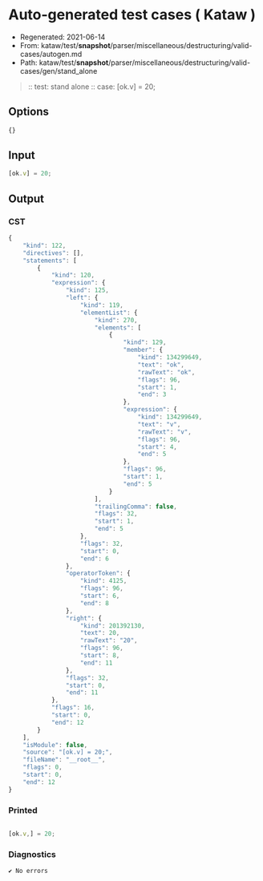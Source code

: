# Auto-generated test cases ( Kataw )
- Regenerated: 2021-06-14
- From: kataw/test/__snapshot__/parser/miscellaneous/destructuring/valid-cases/autogen.md
- Path: kataw/test/__snapshot__/parser/miscellaneous/destructuring/valid-cases/gen/stand_alone
> :: test: stand alone
> :: case: [ok.v] = 20;
## Options

`````js
{}
`````
## Input

`````js
[ok.v] = 20;
`````
## Output

### CST

```javascript
{
    "kind": 122,
    "directives": [],
    "statements": [
        {
            "kind": 120,
            "expression": {
                "kind": 125,
                "left": {
                    "kind": 119,
                    "elementList": {
                        "kind": 270,
                        "elements": [
                            {
                                "kind": 129,
                                "member": {
                                    "kind": 134299649,
                                    "text": "ok",
                                    "rawText": "ok",
                                    "flags": 96,
                                    "start": 1,
                                    "end": 3
                                },
                                "expression": {
                                    "kind": 134299649,
                                    "text": "v",
                                    "rawText": "v",
                                    "flags": 96,
                                    "start": 4,
                                    "end": 5
                                },
                                "flags": 96,
                                "start": 1,
                                "end": 5
                            }
                        ],
                        "trailingComma": false,
                        "flags": 32,
                        "start": 1,
                        "end": 5
                    },
                    "flags": 32,
                    "start": 0,
                    "end": 6
                },
                "operatorToken": {
                    "kind": 4125,
                    "flags": 96,
                    "start": 6,
                    "end": 8
                },
                "right": {
                    "kind": 201392130,
                    "text": 20,
                    "rawText": "20",
                    "flags": 96,
                    "start": 8,
                    "end": 11
                },
                "flags": 32,
                "start": 0,
                "end": 11
            },
            "flags": 16,
            "start": 0,
            "end": 12
        }
    ],
    "isModule": false,
    "source": "[ok.v] = 20;",
    "fileName": "__root__",
    "flags": 0,
    "start": 0,
    "end": 12
}
```

### Printed

```javascript

[ok.v,] = 20;

```

### Diagnostics

```javascript
✔ No errors
```

